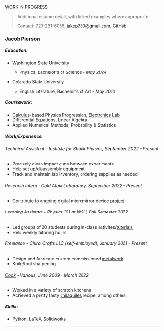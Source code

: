 WORK IN PROGRESS

> Additional resume detail, with linked examples where appropriate
>
> Contact: 720-291-6056, [jakep730@gmail.com](mailto:jakep730@gmail.com), [GitHub](https://github.com/awhooshingwind)

### Jacob Pierson

##### Education:

* Washington State University
    - Physics, Bachelor's of Science - *May 2024*

* Colorado State University
    - English Literature, Bachelor's of Art - *May 2010*
 
##### Coursework:
* [Calculus](/projects/hw3.pdf)-based
Physics Progression, [Electronics Lab](/projects/Lab4.pdf)
* Differential Equations, Linear Algebra
* Applied Numerical Methods, Probability & Statistics

##### Work/Experience: 

###### Technical Assistant - *Institute for Shock Physics, September 2022 - Present*

* Precisely clean impact guns between experiments
* Help set up/disassemble equipment
* Track and maintain lab inventory, ordering supplies as needed

###### Research Intern - *Cold Atom Laboratory, September 2022 - Present*

* Contribute to ongoing digital micromirror device [project](https://github.com/awhooshingwind/laser_test)

###### Learning Assistant - *Physics 101 at WSU, Fall Semester 2022*

* Led groups of 20 students during in-class activites/[tutorials](/projects/forces.pdf)
* Held weekly tutoring hours

###### Freelance - *Chiral Crafts LLC (self-employed), January 2021 - Present*

* Design and fabricate custom commissioned [metalwork](/metal.md)
* Knife/tool sharpening

###### [Cook](/projects/JakeResume.pdf) - *Various, June 2009 - March 2022*

* Worked in a variety of scratch kitchens
* Achieved a pretty tasty [chilaquiles](/projects/Chilaquiles.pdf) recipe, among others

##### Skills:
* Python, LaTeX, Solidworks

--- 
